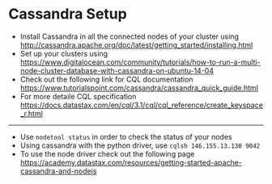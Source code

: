 # Cassandra Setup

- Install Cassandra in all the connected nodes of your cluster using http://cassandra.apache.org/doc/latest/getting_started/installing.html
- Set up your clusters using https://www.digitalocean.com/community/tutorials/how-to-run-a-multi-node-cluster-database-with-cassandra-on-ubuntu-14-04
- Check out the following link for CQL documentation https://www.tutorialspoint.com/cassandra/cassandra_quick_guide.html
- For more detaile CQL specification https://docs.datastax.com/en/cql/3.1/cql/cql_reference/create_keyspace_r.html
  
---------------------------------------------------------------------------
  
- Use `nodetool status` in order to check the status of your nodes
- Using cassandra with the python driver, use `cqlsh 146.155.13.130 9042`
- To use the node driver check out the following page https://academy.datastax.com/resources/getting-started-apache-cassandra-and-nodejs

